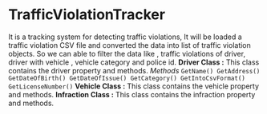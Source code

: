 # TrafficViolationTracker
 It is a tracking system for detecting traffic violations, It will be loaded a traffic violation  CSV file and  converted the data into list of traffic violation objects.  So we can able to filter the data  like , traffic violations of  driver, driver with vehicle , vehicle category and police id.
**Driver Class :**
    This class contains the driver property and methods.
    *Methods*
    ```
 GetName()
 GetAddress()
 GetDateOfBirth()
 GetDateOfIssue()
 GetCategory()
 GetIntoCsvFormat()
 GetLicenseNumber()
    ```
**Vehicle Class :**
    This class contains the vehicle property and methods.
**Infraction Class :**
    This class contains the infraction property and methods.
